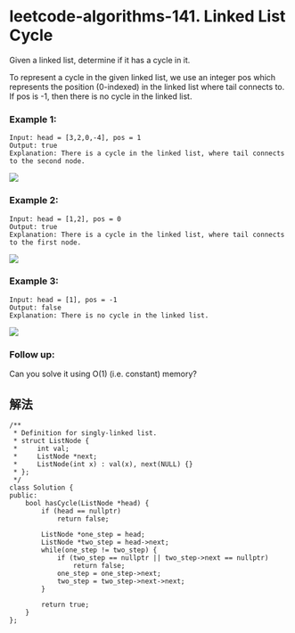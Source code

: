 # leetcode-algorithms-141. Linked List Cycle

Given a linked list, determine if it has a cycle in it.

To represent a cycle in the given linked list, we use an integer pos which represents the position (0-indexed) in the linked list where tail connects to. If pos is -1, then there is no cycle in the linked list.

### Example 1:
```
Input: head = [3,2,0,-4], pos = 1
Output: true
Explanation: There is a cycle in the linked list, where tail connects to the second node.
```

![](circularlinkedlist_141.png)

### Example 2:
```
Input: head = [1,2], pos = 0
Output: true
Explanation: There is a cycle in the linked list, where tail connects to the first node.
```

![](circularlinkedlist_test2_141.png)

### Example 3:
```
Input: head = [1], pos = -1
Output: false
Explanation: There is no cycle in the linked list.
```

![](circularlinkedlist_test3_141.png)

### Follow up:

Can you solve it using O(1) (i.e. constant) memory?


## 解法

```
/**
 * Definition for singly-linked list.
 * struct ListNode {
 *     int val;
 *     ListNode *next;
 *     ListNode(int x) : val(x), next(NULL) {}
 * };
 */
class Solution {
public:
    bool hasCycle(ListNode *head) {
        if (head == nullptr)
            return false;
        
        ListNode *one_step = head;   
        ListNode *two_step = head->next;
        while(one_step != two_step) {
            if (two_step == nullptr || two_step->next == nullptr)
                return false;
            one_step = one_step->next;
            two_step = two_step->next->next;
        }
        
        return true;
    }
};
```